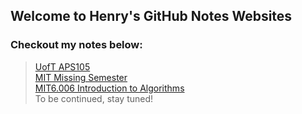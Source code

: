 ## Welcome to Henry's GitHub Notes Websites

### Checkout my notes below:
> [UofT APS105](https://github.com/Henry8192/notes/blob/main/notes.md)  
> [MIT Missing Semester](https://github.com/Henry8192/notes/blob/main/missingSemester.md)  
> [MIT6.006 Introduction to Algorithms](https://www.youtube.com/watch?v=dQw4w9WgXcQ)  
> To be continued, stay tuned!
